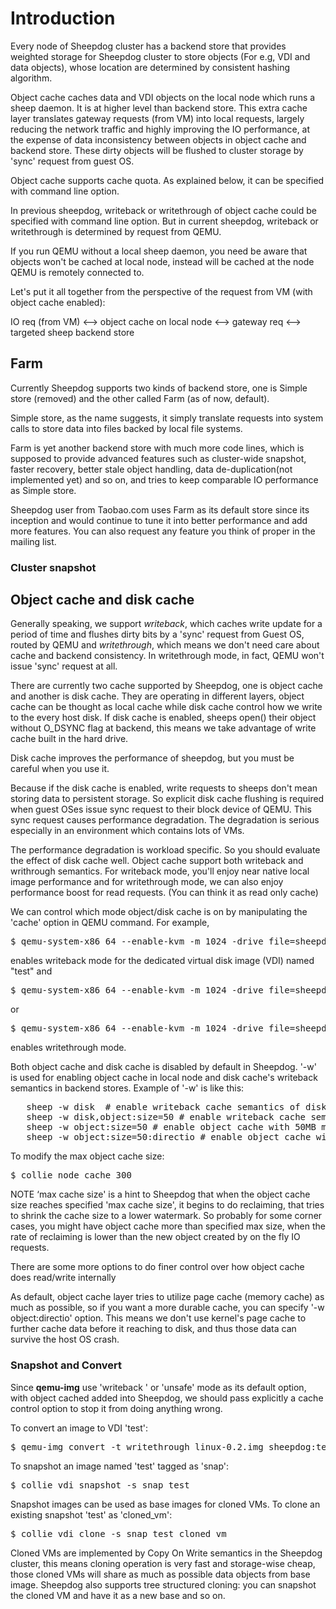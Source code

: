 # Introduction
Every node of Sheepdog cluster has a backend store that provides weighted storage for Sheepdog cluster to store objects (For e.g, VDI and data objects), whose location are determined by consistent hashing algorithm.

Object cache caches data and VDI objects on the local node which runs a sheep daemon. It is at higher level than backend store. This extra cache layer translates gateway requests (from VM) into local requests, largely reducing the network traffic and highly improving the IO performance, at the expense of data inconsistency between objects in object cache and backend store. These dirty objects will be flushed to cluster storage by 'sync' request from guest OS.

Object cache supports cache quota. As explained below, it can be specified with command line option.

In previous sheepdog, writeback or writethrough of object cache could be specified with command line option.
But in current sheepdog, writeback or writethrough is determined by request from QEMU.


If you run QEMU without a local sheep daemon, you need be aware that objects won't be cached at local node, instead will be cached at the node QEMU is remotely connected to.

Let's put it all together from the perspective of the request from VM (with object cache enabled):

IO req (from VM) <--> object cache on local node <--> gateway req <--> targeted sheep backend store

## Farm
Currently Sheepdog supports two kinds of backend store, one is Simple store (removed) and the other called Farm (as of now, default).

Simple store, as the name suggests, it simply translate requests into system calls to store data into files backed by local file systems.

Farm is yet another backend store with much more code lines, which is supposed to provide advanced features such as cluster-wide snapshot, faster recovery, better stale object handling, data de-duplication(not implemented yet) and so on, and tries to keep comparable IO performance as Simple store.

Sheepdog user from Taobao.com uses Farm as its default store since its inception and would continue to tune it into better performance and add more features. You can also request any feature you think of proper in the mailing list.

### Cluster snapshot

## Object cache and disk cache
Generally speaking, we support _writeback_, which caches write update for a period of time and flushes dirty bits by a 'sync' request from Guest OS, routed by QEMU and _writethrough_, which means we don't need care about cache and backend consistency. In writethrough mode, in fact, QEMU won't issue 'sync' request at all.

There are currently two cache supported by Sheepdog, one is object cache and another is disk cache.  They are operating in different layers, object cache can be thought as local cache while disk cache control how we write to the every host disk. If disk cache is enabled, sheeps open() their object without O_DSYNC flag at backend, this means we take advantage of write cache built in the hard drive.

Disk cache improves the performance of sheepdog, but you must be careful when you use it.

Because if the disk cache is enabled, write requests to sheeps don't mean storing data to persistent storage. So explicit disk cache flushing is required when guest OSes issue sync request to their block device of QEMU. This sync request causes performance degradation. The degradation is serious especially in an environment which contains lots of VMs.

The performance degradation is workload specific. So you should evaluate the effect of disk cache well.
Object cache support both writeback and writhrough semantics. For writeback mode, you'll enjoy near native local image performance and for writethrough mode, we can also enjoy performance boost for read requests. (You can think it as read only cache)

We can control which mode object/disk cache is on by manipulating the 'cache' option in QEMU command. For example,

<pre>
$ qemu-system-x86_64 --enable-kvm -m 1024 -drive file=sheepdog:test,cache=writeback
</pre>
enables writeback mode for the dedicated virtual disk image (VDI) named "test" and
<pre>
$ qemu-system-x86_64 --enable-kvm -m 1024 -drive file=sheepdog:test
</pre>
or 
<pre>
$ qemu-system-x86_64 --enable-kvm -m 1024 -drive file=sheepdog:test,cache=writethrough
</pre>
enables writethrough mode.

Both object cache and disk cache is disabled by default in Sheepdog. '-w' is used for enabling object cache in local node and disk cache's writeback semantics in backend stores. Example of '-w' is like this:
<pre>
   sheep -w disk  # enable writeback cache semantics of disks
   sheep -w disk,object:size=50 # enable writeback cache semantics of disks, and enable object cache with 50MB memory
   sheep -w object:size=50 # enable object cache with 50MB memory
   sheep -w object:size=50:directio # enable object cache with 50MB memory with O_DIRECT for cached objects
</pre>

To modify the max object cache size:

<pre>$ collie node cache 300</pre>

NOTE ‘max cache size' is a hint to Sheepdog that when the object cache size reaches specified 'max cache size', it begins to do reclaiming, that tries to shrink the cache size to a lower watermark. So probably for some corner cases, you might have object cache more than specified max size, when the rate of reclaiming is lower than the new object created by on the fly IO requests.

There are some more options to do finer control over how object cache does read/write internally

As default, object cache layer tries to utilize page cache (memory cache) as much as possible, so if you want a more durable cache, you can specify '-w object:directio' option. This means we don't use kernel's page cache to further cache data before it reaching to disk, and thus those data can survive the host OS crash.

### Snapshot and Convert
Since **qemu-img** use 'writeback ' or 'unsafe' mode as its default option, with object cached added into Sheepdog, we should pass explicitly a cache control option to stop it from doing anything wrong.

To convert an image to VDI 'test':
<pre>
$ qemu-img convert -t writethrough linux-0.2.img sheepdog:test
</pre>

To snapshot an image named 'test' tagged as 'snap':
<pre>
$ collie vdi snapshot -s snap test
</pre>

Snapshot images can be used as base images for cloned VMs. To clone an existing snapshot 'test' as 'cloned_vm':
<pre>
$ collie vdi clone -s snap test cloned_vm
</pre>

Cloned VMs are implemented by Copy On Write semantics in the Sheepdog cluster, this means cloning operation is very fast and storage-wise cheap, those cloned VMs will share as much as possible data objects from base image. Sheepdog also supports tree structured cloning: you can snapshot the cloned VM and have it as a new base and so on.